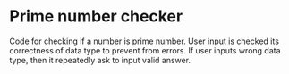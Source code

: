 # Prime number checker
Code for checking if a number is prime number.
User input is checked its correctness of data type to prevent from errors. If user inputs wrong data type, then it repeatedly ask to input valid answer.

